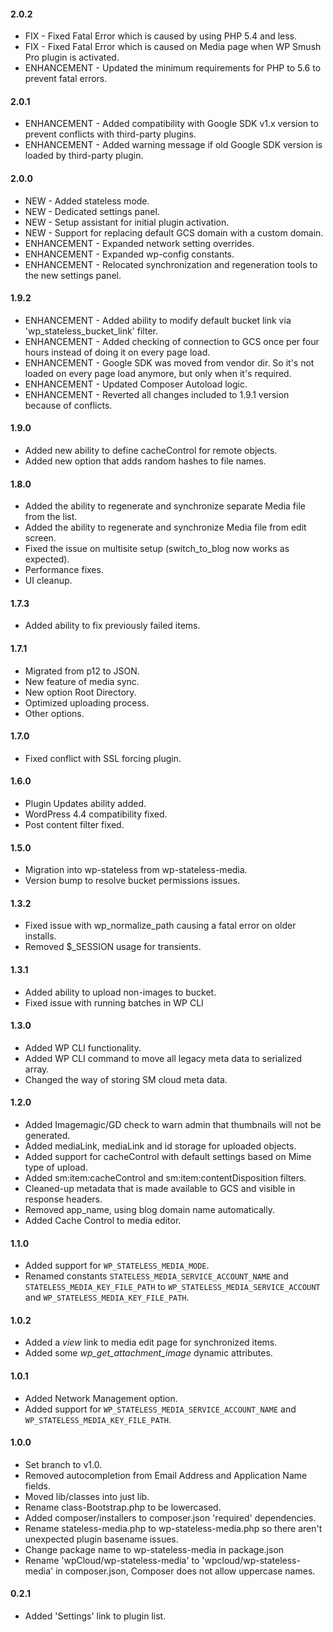 #### 2.0.2
* FIX - Fixed Fatal Error which is caused by using PHP 5.4 and less.
* FIX - Fixed Fatal Error which is caused on Media page when WP Smush Pro plugin is activated.
* ENHANCEMENT - Updated the minimum requirements for PHP to 5.6 to prevent fatal errors.

#### 2.0.1
* ENHANCEMENT - Added compatibility with Google SDK v1.x version to prevent conflicts with third-party plugins.
* ENHANCEMENT - Added warning message if old Google SDK version is loaded by third-party plugin.

#### 2.0.0
* NEW - Added stateless mode.
* NEW - Dedicated settings panel.
* NEW - Setup assistant for initial plugin activation.
* NEW - Support for replacing default GCS domain with a custom domain.
* ENHANCEMENT - Expanded network setting overrides.
* ENHANCEMENT - Expanded wp-config constants.
* ENHANCEMENT - Relocated synchronization and regeneration tools to the new settings panel.

#### 1.9.2
* ENHANCEMENT - Added ability to modify default bucket link via 'wp_stateless_bucket_link' filter.
* ENHANCEMENT - Added checking of connection to GCS once per four hours instead of doing it on every page load.
* ENHANCEMENT - Google SDK was moved from vendor dir. So it's not loaded on every page load anymore, but only when it's required.
* ENHANCEMENT - Updated Composer Autoload logic.
* ENHANCEMENT - Reverted all changes included to 1.9.1 version because of conflicts.

#### 1.9.0
* Added new ability to define cacheControl for remote objects.
* Added new option that adds random hashes to file names.

#### 1.8.0
* Added the ability to regenerate and synchronize separate Media file from the list.
* Added the ability to regenerate and synchronize Media file from edit screen.
* Fixed the issue on multisite setup (switch_to_blog now works as expected).
* Performance fixes.
* UI cleanup.

#### 1.7.3
* Added ability to fix previously failed items.

#### 1.7.1
* Migrated from p12 to JSON.
* New feature of media sync.
* New option Root Directory.
* Optimized uploading process.
* Other options.

#### 1.7.0
* Fixed conflict with SSL forcing plugin.

#### 1.6.0
* Plugin Updates ability added.
* WordPress 4.4 compatibility fixed.
* Post content filter fixed.

#### 1.5.0
* Migration into wp-stateless from wp-stateless-media.
* Version bump to resolve bucket permissions issues.
 
#### 1.3.2
* Fixed issue with wp_normalize_path causing a fatal error on older installs.
* Removed $_SESSION usage for transients.

#### 1.3.1
* Added ability to upload non-images to bucket.
* Fixed issue with running batches in WP CLI

#### 1.3.0
* Added WP CLI functionality.
* Added WP CLI command to move all legacy meta data to serialized array.
* Changed the way of storing SM cloud meta data.

#### 1.2.0
* Added Imagemagic/GD check to warn admin that thumbnails will not be generated.
* Added mediaLink, mediaLink and id storage for uploaded objects.
* Added support for cacheControl with default settings based on Mime type of upload.
* Added sm:item:cacheControl and sm:item:contentDisposition filters.
* Cleaned-up metadata that is made available to GCS and visible in response headers.
* Removed app_name, using blog domain name automatically.
* Added Cache Control to media editor.

#### 1.1.0
* Added support for <code>WP_STATELESS_MEDIA_MODE</code>.
* Renamed constants <code>STATELESS_MEDIA_SERVICE_ACCOUNT_NAME</code> and <code>STATELESS_MEDIA_KEY_FILE_PATH</code> to <code>WP_STATELESS_MEDIA_SERVICE_ACCOUNT</code> and <code>WP_STATELESS_MEDIA_KEY_FILE_PATH</code>.

#### 1.0.2
* Added a *view* link to media edit page for synchronized items.
* Added some *wp_get_attachment_image* dynamic attributes.

#### 1.0.1
* Added Network Management option.
* Added support for <code>WP_STATELESS_MEDIA_SERVICE_ACCOUNT_NAME</code> and <code>WP_STATELESS_MEDIA_KEY_FILE_PATH</code>.

#### 1.0.0
* Set branch to v1.0.
* Removed autocompletion from Email Address and Application Name fields.
* Moved lib/classes into just lib.
* Rename class-Bootstrap.php to be lowercased.
* Added composer/installers to composer.json 'required' dependencies.
* Rename stateless-media.php to wp-stateless-media.php so there aren't unexpected plugin basename issues.
* Change package name to wp-stateless-media in package.json
* Rename 'wpCloud/wp-stateless-media' to 'wpcloud/wp-stateless-media' in composer.json, Composer does not allow uppercase names.

#### 0.2.1
* Added 'Settings' link to plugin list.

